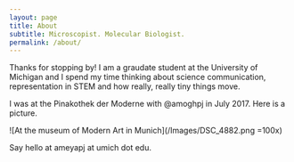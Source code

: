 ```yaml
---
layout: page
title: About
subtitle: Microscopist. Molecular Biologist. 
permalink: /about/
---
```


Thanks for stopping by! I am a graudate student at the University of Michigan and I spend my time thinking about science communication, representation in STEM and how really, really tiny things move.

I was at the Pinakothek der Moderne with @amoghpj in July 2017. Here is a picture. 

![At the museum of Modern Art in Munich](/Images/DSC_4882.png =100x)

Say hello at ameyapj at umich dot edu.
